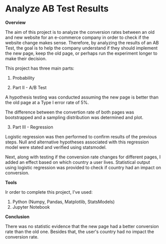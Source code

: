 # Analyze AB Test Results

<b> Overview </b>

The aim of this project is to analyze the conversion rates between an old and new website for an e-commerce company in order to check if the website change makes sense. Therefore, by analyzing the results of an AB Test, the goal is to help the company understand if they should implement the new page, keep the old page, or perhaps run the experiment longer to make their decision.

This project has three main parts:

1. Probability

2. Part II - A/B Test

A hypothesis testing was conducted assuming the new page is better than the old page at a Type I error rate of 5%.

The difference between the convertion rate of both pages was bootstrapped and a sampling distribution was determined and plot. 

3. Part III - Regression

Logistic regression was then performed to confirm results of the previous steps. Null and alternative hypotheses associated with this regression model were stated and verified using statsmodel.

Next, along with testing if the conversion rate changes for different pages, I added an effect based on which country a user lives. Statistical output using logistic regression was provided to check if country had an impact on conversion.

<b> Tools </b>

Ir order to complete this project, I've used:

1. Python (Numpy, Pandas, Matplotlib, StatsModels)
2. Jupyter Notebook

<b> Conclusion </b> 

There was no statistic evidence that the new page had a better conversion rate than the old one. Besides that, the user's country had no impact the conversion rate.

